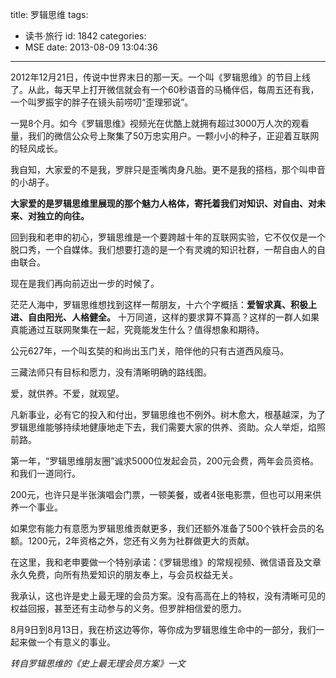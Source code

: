 title: 罗辑思维
tags:
  - 读书·旅行
id: 1842
categories:
  - MSE
date: 2013-08-09 13:04:36
---

2012年12月21日，传说中世界末日的那一天。一个叫《罗辑思维》的节目上线了。从此，每天早上打开微信就会有一个60秒语音的马桶伴侣，每周五还有我，一个叫罗振宇的胖子在镜头前唠叨“歪理邪说”。

一晃8个月。如今《罗辑思维》视频光在优酷上就拥有超过3000万人次的观看量，我们的微信公众号上聚集了50万忠实用户。一颗小小的种子，正迎着互联网的轻风成长。

我自知，大家爱的不是我，罗胖只是歪嘴肉身凡胎。更不是我的搭档，那个叫申音的小胡子。

**大家爱的是罗辑思维里展现的那个魅力人格体，寄托着我们对知识、对自由、对未来、对独立的向往。**

回到我和老申的初心，罗辑思维是一个要跨越十年的互联网实验，它不仅仅是一个脱口秀，一个自媒体。我们想要打造的是一个有灵魂的知识社群，一帮自由人的自由联合。

现在是我们再向前迈出一步的时候了。

茫茫人海中，罗辑思维想找到这样一帮朋友，十六个字概括：**爱智求真、积极上进、自由阳光、人格健全。**
十万同道，这样的要求算不算高？这样的一群人如果真能通过互联网聚集在一起，究竟能发生什么？值得想象和期待。

公元627年，一个叫玄奘的和尚出玉门关，陪伴他的只有古道西风瘦马。

三藏法师只有目标和愿力，没有清晰明确的路线图。

爱，就供养。不爱，就观望。

凡新事业，必有它的投入和付出，罗辑思维也不例外。树木愈大，根基越深，为了罗辑思维能够持续地健康地走下去，我们需要大家的供养、资助。众人举炬，焰照前路。

第一年，“罗辑思维朋友圈”诚求5000位发起会员，200元会费，两年会员资格。和我们一道同行。

200元，也许只是半张演唱会门票，一顿美餐，或者4张电影票，但也可以用来供养一个事业。

如果您有能力有意愿为罗辑思维贡献更多，我们还额外准备了500个铁杆会员的名额。1200元，2年资格之外，您还有义务为社群做更大的贡献。

在这里，我和老申要做一个特别承诺：《罗辑思维》的常规视频、微信语音及文章永久免费，向所有热爱知识的朋友奉上，与会员权益无关。

我承认，这也许是史上最无理的会员方案。没有高高在上的特权，没有清晰可见的权益回报，甚至还有主动参与的义务。但罗胖相信爱的愿力。

8月9日到8月13日，我在桥这边等你，等你成为罗辑思维生命中的一部分，我们一起来做一个有意义的事业。

_转自罗辑思维的《史上最无理会员方案》一文_